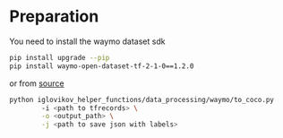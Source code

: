 # Preparation
You need to install the waymo dataset sdk

```bash
pip install upgrade --pip
pip install waymo-open-dataset-tf-2-1-0==1.2.0
```

or from [source](https://github.com/waymo-research/waymo-open-dataset/blob/master/docs/quick_start.md)



```bash
python iglovikov_helper_functions/data_processing/waymo/to_coco.py
        -i <path to tfrecords> \
        -o <output_path> \
        -j <path to save json with labels>
```
